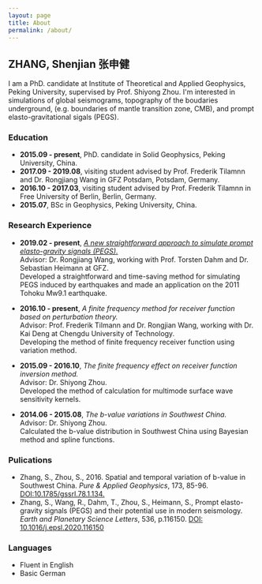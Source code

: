 ```yaml
---
layout: page
title: About
permalink: /about/
---
```

## ZHANG, Shenjian   张申健

I am a PhD. candidate at Institute of Theoretical and Applied Geophysics, Peking University, supervised by Prof. Shiyong Zhou. I'm interested in simulations of global seismograms, topography of the boudaries underground, (e.g. boundaries of mantle transition zone, CMB), and prompt elasto-gravitational sigals (PEGS).

### Education
+ **2015.09 - present**, PhD. candidate in Solid Geophysics, Peking University, China.
+ **2017.09 - 2019.08**, visiting student advised by Prof. Frederik Tilamnn and Dr. Rongjiang Wang in GFZ Potsdam, Potsdam, Germany.
+ **2016.10 - 2017.03**, visiting student advised by Prof. Frederik Tilamnn in Free University of Berlin, Berlin, Germany.
+ **2015.07**,           BSc in Geophysics, Peking University, China.

### Research Experience
- **2019.02 - present**, [*A new straightforward approach to simulate prompt elasto-gravity signals (PEGS).*](https://www.gfz-potsdam.de/en/media-and-communication/news/all/article/how-earthquakes-deform-gravity/)   
Advisor: Dr. Rongjiang Wang, working with Prof. Torsten Dahm and Dr. Sebastian Heimann at GFZ.   
Developed a straightforward and time-saving method for simulating PEGS induced by earthquakes and made an application on the 2011 Tohoku Mw9.1 earthquake.

- **2016.10 - present**, *A finite frequency method for receiver function based on perturbation theory.*   
Advisor: Prof. Frederik Tilmann and Dr. Rongjian Wang, working with Dr. Kai Deng at Chengdu University of Technology.   
Developing the method of finite frequency receiver function using variation method.   

- **2015.09 - 2016.10**, *The finite frequency effect on receiver function inversion method.*   
Advisor: Dr. Shiyong Zhou.   
Developed the method of calculation for multimode surface wave sensitivity kernels.   

- **2014.06 - 2015.08**, *The b-value variations in Southwest China.*   
Advisor: Dr. Shiyong Zhou.   
Calculated the b-value distribution in Southwest China using Bayesian method and spline functions.   

### Pulications
- Zhang, S., Zhou, S., 2016. Spatial and temporal variation of b-value in Southwest China. *Pure &
Applied Geophysics*, 173, 85-96. [DOI:10.1785/gssrl.78.1.134.](https://link.springer.com/article/10.1007/s00024-015-1044-7)
- Zhang, S., Wang, R., Dahm, T., Zhou, S., Heimann, S., Prompt elasto-gravity signals (PEGS) and their
potential use in modern seismology. *Earth and Planetary Science Letters*, 536, p.116150. [DOI: 10.1016/j.epsl.2020.116150](https://www.sciencedirect.com/science/article/abs/pii/S0012821X20300935)

### Languages
- Fluent in English
- Basic German
